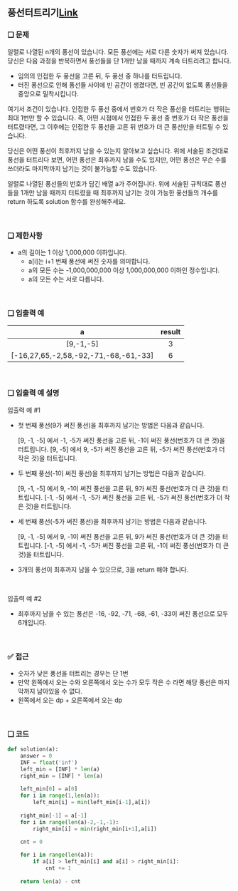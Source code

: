 ## 풍선터트리기[Link](https://school.programmers.co.kr/learn/courses/30/lessons/68646#qna)

### ❑ 문제
일렬로 나열된 n개의 풍선이 있습니다. 모든 풍선에는 서로 다른 숫자가 써져 있습니다. 당신은 다음 과정을 반복하면서 풍선들을 단 1개만 남을 때까지 계속 터트리려고 합니다.

- 임의의 인접한 두 풍선을 고른 뒤, 두 풍선 중 하나를 터트립니다.
- 터진 풍선으로 인해 풍선들 사이에 빈 공간이 생겼다면, 빈 공간이 없도록 풍선들을 중앙으로 밀착시킵니다.

여기서 조건이 있습니다. 인접한 두 풍선 중에서 번호가 더 작은 풍선을 터트리는 행위는 최대 1번만 할 수 있습니다. 즉, 어떤 시점에서 인접한 두 풍선 중 번호가 더 작은 풍선을 터트렸다면, 그 이후에는 인접한 두 풍선을 고른 뒤 번호가 더 큰 풍선만을 터트릴 수 있습니다.

당신은 어떤 풍선이 최후까지 남을 수 있는지 알아보고 싶습니다. 위에 서술된 조건대로 풍선을 터트리다 보면, 어떤 풍선은 최후까지 남을 수도 있지만, 어떤 풍선은 무슨 수를 쓰더라도 마지막까지 남기는 것이 불가능할 수도 있습니다.

일렬로 나열된 풍선들의 번호가 담긴 배열 a가 주어집니다. 위에 서술된 규칙대로 풍선들을 1개만 남을 때까지 터트렸을 때 최후까지 남기는 것이 가능한 풍선들의 개수를 return 하도록 solution 함수를 완성해주세요.

<br>

### ❑ 제한사항
- a의 길이는 1 이상 1,000,000 이하입니다.
    - a[i]는 i+1 번째 풍선에 써진 숫자를 의미합니다.
    - a의 모든 수는 -1,000,000,000 이상 1,000,000,000 이하인 정수입니다.
    - a의 모든 수는 서로 다릅니다.

<br>

### ❑ 입출력 예
| a | result |
|:-----------------:|:------------:|
|[9,-1,-5]|3|
|[-16,27,65,-2,58,-92,-71,-68,-61,-33]|6|


<br>

### ❑ 입출력 예 설명
입출력 예 #1

- 첫 번째 풍선(9가 써진 풍선)을 최후까지 남기는 방법은 다음과 같습니다.

    [9, -1, -5] 에서 -1, -5가 써진 풍선을 고른 뒤, -1이 써진 풍선(번호가 더 큰 것)을 터트립니다.
    [9, -5] 에서 9, -5가 써진 풍선을 고른 뒤, -5가 써진 풍선(번호가 더 작은 것)을 터트립니다.

- 두 번째 풍선(-1이 써진 풍선)을 최후까지 남기는 방법은 다음과 같습니다.

    [9, -1, -5] 에서 9, -1이 써진 풍선을 고른 뒤, 9가 써진 풍선(번호가 더 큰 것)을 터트립니다.
    [-1, -5] 에서 -1, -5가 써진 풍선을 고른 뒤, -5가 써진 풍선(번호가 더 작은 것)을 터트립니다.

- 세 번째 풍선(-5가 써진 풍선)을 최후까지 남기는 방법은 다음과 같습니다.

    [9, -1, -5] 에서 9, -1이 써진 풍선을 고른 뒤, 9가 써진 풍선(번호가 더 큰 것)을 터트립니다.
    [-1, -5] 에서 -1, -5가 써진 풍선을 고른 뒤, -1이 써진 풍선(번호가 더 큰 것)을 터트립니다.

- 3개의 풍선이 최후까지 남을 수 있으므로, 3을 return 해야 합니다.

<br>

입출력 예 #2

- 최후까지 남을 수 있는 풍선은 -16, -92, -71, -68, -61, -33이 써진 풍선으로 모두 6개입니다.

<br>

### ✅ 접근
- 숫자가 낮은 풍선을 터트리는 경우는 단 1번
- 만약 왼쪽에서 오는 수와 오른쪽에서 오는 수가 모두 작은 수 라면 해당 풍선은 마지막까지 남아있을 수 없다.
- 왼쪽에서 오는 dp + 오른쪽에서 오는 dp

<br>

### ❑ 코드
```Python
def solution(a):
    answer = 0
    INF = float('inf')
    left_min = [INF] * len(a)
    right_min = [INF] * len(a)
    
    left_min[0] = a[0]
    for i in range(1,len(a)):
        left_min[i] = min(left_min[i-1],a[i])
    
    right_min[-1] = a[-1]
    for i in range(len(a)-2,-1,-1):
        right_min[i] = min(right_min[i+1],a[i])
        
    cnt = 0

    for i in range(len(a)):
        if a[i] > left_min[i] and a[i] > right_min[i]:
            cnt += 1
    
    return len(a) - cnt

```